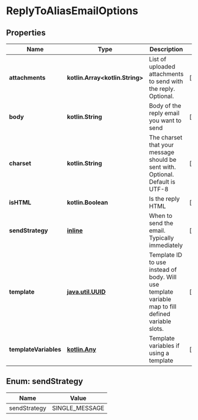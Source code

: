
# ReplyToAliasEmailOptions

## Properties
Name | Type | Description | Notes
------------ | ------------- | ------------- | -------------
**attachments** | **kotlin.Array&lt;kotlin.String&gt;** | List of uploaded attachments to send with the reply. Optional. |  [optional]
**body** | **kotlin.String** | Body of the reply email you want to send |  [optional]
**charset** | **kotlin.String** | The charset that your message should be sent with. Optional. Default is UTF-8 |  [optional]
**isHTML** | **kotlin.Boolean** | Is the reply HTML |  [optional]
**sendStrategy** | [**inline**](#SendStrategyEnum) | When to send the email. Typically immediately |  [optional]
**template** | [**java.util.UUID**](java.util.UUID.md) | Template ID to use instead of body. Will use template variable map to fill defined variable slots. |  [optional]
**templateVariables** | [**kotlin.Any**](.md) | Template variables if using a template |  [optional]


<a name="SendStrategyEnum"></a>
## Enum: sendStrategy
Name | Value
---- | -----
sendStrategy | SINGLE_MESSAGE



